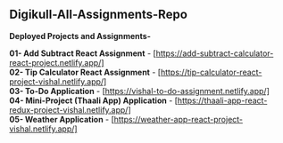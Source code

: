 ## Digikull-All-Assignments-Repo

**Deployed Projects and Assignments- <br />**

**01- Add Subtract React Assignment** - [https://add-subtract-calculator-react-project.netlify.app/] <br />
**02- Tip Calculator React Assignment** - [https://tip-calculator-react-project-vishal.netlify.app/] <br />
**03- To-Do Application** - [https://vishal-to-do-assignment.netlify.app/] <br />
**04- Mini-Project (Thaali App) Application** - [https://thaali-app-react-redux-project-vishal.netlify.app/] <br />
**05- Weather Application** - [https://weather-app-react-project-vishal.netlify.app/] <br />
